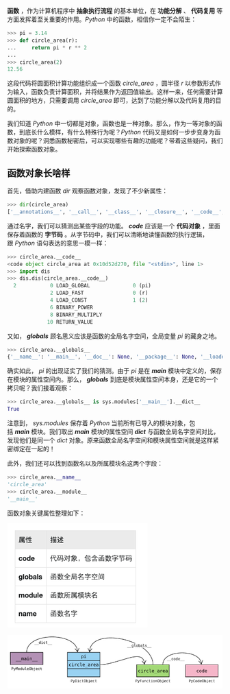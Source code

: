 **函数** ，作为计算机程序中 **抽象执行流程** 的基本单位，在 **功能分解** 、 **代码复用** 等方面发挥着至关重要的作用。_Python_ 中的函数，相信你一定不会陌生：

```python
>>> pi = 3.14
>>> def circle_area(r):
...     return pi * r ** 2
...
>>> circle_area(2)
12.56
```

这段代码将圆面积计算功能组织成一个函数 _circle_area_ ，圆半径 _r_ 以参数形式作为输入，函数负责计算面积，并将结果作为返回值输出。这样一来，任何需要计算圆面积的地方，只需要调用 _circle_area_ 即可，达到了功能分解以及代码复用的目的。

我们知道 _Python_ 中一切都是对象，函数也是一种对象。那么，作为一等对象的函数，到底长什么模样，有什么特殊行为呢？_Python_ 代码又是如何一步步变身为函数对象的呢？洞悉函数秘密后，可以实现哪些有趣的功能呢？带着这些疑问，我们开始探索函数对象。

## 函数对象长啥样

首先，借助内建函数 _dir_ 观察函数对象，发现了不少新属性：

```python
>>> dir(circle_area)
['__annotations__', '__call__', '__class__', '__closure__', '__code__', '__defaults__', '__delattr__', '__dict__', '__dir__', '__doc__', '__eq__', '__format__', '__ge__', '__get__', '__getattribute__', '__globals__', '__gt__', '__hash__', '__init__', '__init_subclass__', '__kwdefaults__', '__le__', '__lt__', '__module__', '__name__', '__ne__', '__new__', '__qualname__', '__reduce__', '__reduce_ex__', '__repr__', '__setattr__', '__sizeof__', '__str__', '__subclasshook__']
```

通过名字，我们可以猜测出某些字段的功能。 ___code___ 应该是一个 **代码对象** ，里面保存着函数的 **字节码** 。从字节码中，我们可以清晰地读懂函数的执行逻辑，跟 _Python_ 语句表达的意思一模一样：

```python
>>> circle_area.__code__
<code object circle_area at 0x10d52d270, file "<stdin>", line 1>
>>> import dis
>>> dis.dis(circle_area.__code__)
  2           0 LOAD_GLOBAL              0 (pi)
              2 LOAD_FAST                0 (r)
              4 LOAD_CONST               1 (2)
              6 BINARY_POWER
              8 BINARY_MULTIPLY
             10 RETURN_VALUE
```

又如， ___globals___ 顾名思义应该是函数的全局名字空间，全局变量 _pi_ 的藏身之地。

```python
>>> circle_area.__globals__
{'__name__': '__main__', '__doc__': None, '__package__': None, '__loader__': <class '_frozen_importlib.BuiltinImporter'>, '__spec__': None, '__annotations__': {}, '__builtins__': <module 'builtins' (built-in)>, 'pi': 3.14, 'circle_area': <function circle_area at 0x10d573950>, 'dis': <module 'dis' from '/usr/local/Cellar/python/3.7.2_2/Frameworks/Python.framework/Versions/3.7/lib/python3.7/dis.py'>}
```

确实如此， _pi_ 的出现证实了我们的猜测。由于 _pi_ 是在 ___main___ 模块中定义的，保存在模块的属性空间内。那么， ___globals___ 到底是模块属性空间本身，还是它的一个拷贝呢？我们接着观察：

```python
>>> circle_area.__globals__ is sys.modules['__main__'].__dict__
True
```

注意到， _sys.modules_ 保存着 _Python_ 当前所有已导入的模块对象，包括 ___main___ 模块。我们取出 ___main___ 模块的属性空间 ___dict___ 与函数全局名字空间对比，发现他们是同一个 _dict_ 对象。原来函数全局名字空间和模块属性空间就是这样紧密绑定在一起的！

此外，我们还可以找到函数名以及所属模块名这两个字段：

```python
>>> circle_area.__name__
'circle_area'
>>> circle_area.__module__
'__main__'
```

函数对象关键属性整理如下：

![](../../youdaonote-images/Pasted%20image%2020221213205649.png)

![](../../youdaonote-images/Pasted%20image%2020221213205701.png)

